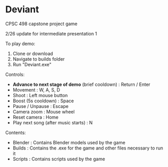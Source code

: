 # Deviant

CPSC 498 capstone project game

2/26 update for intermediate presentation 1

To play demo:
1. Clone or download
2. Navigate to builds folder
3. Run "Deviant.exe"

Controls:
- **Advance to next stage of demo** (brief cooldown) : Return / Enter
- Movement : W, A, S, D
- Shoot : Left mouse button
- Boost (5s cooldown) : Space
- Pause / Unpause : Escape
- Camera zoom : Mouse wheel
- Reset camera : Home
- Play next song (after music starts) : N

Contents:
- Blender : Contains Blender models used by the game
- Builds : Contains the .exe for the game and other files necessary to run it
- Scripts : Contains scripts used by the game 
